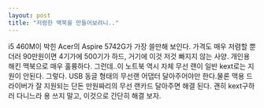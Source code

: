 ```yaml
---
layout: post
title: "저렴한 맥북을 만들어보려니.."
---
```


i5 460M이 박힌 Acer의 Aspire 5742G가 가장 쓸만해 보인다. 가격도 매우 저렴할 뿐더러 90만원이면 4기가에 500기가 하드, 거기에 이것 저것 빠지지 않는 사양. 개인용 해킨 맥북으로 매우 훌륭하다.
그런데..이 노트북 역시 자체 무선 랜이 일반 kext로는 지원이 안된다. 그렇다. USB 동글 형태의 무선랜 어댑터 달아주어야만 한다.물론 맥용 드라이버가 잘 지원되는 단돈 만원짜리의 무선 랜카드 달아주면 해결 된다. 괜히 kext구하러 다니느라 용 쓰지 말고, 이것으로 간단히 해결 보자.

